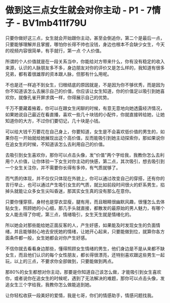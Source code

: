 # 做到这三点女生就会对你主动 - P1 - 7情子 - BV1mb411f79U

只要你做好这三点，女生就会开始跟你主动，甚至会倒追你，第二个是最后一点，只要能够理解并且掌握，哪怕你长得不帅也没钱，身边也根本不会缺少女生，今天的视频内容很简单，有手就行，第一点 个人价值。

所谓的个人价值就是在一段关系当中，你能给对方带来什么，你有没有稳定的收入来源，认识的人脉朋友多不多，身边朋友对你的评价又是怎么样的，我知道有很多兄弟，都有着很雄厚的资本跟人脉，但那有什么用呢。

不也是还一样追不到女生，归根结底的原因就是，不是因为你不够优秀，而是因为你不知道该怎么去展示自己的价值，你应该让女生知道，你的价值足以吸引到她喜欢你，就像孔雀开屏求偶一样，你得展示自己的优势。

千万不要藏着掖着，你可以在跟女生闲聊的时候，有意无意地向她透露经济情况，如果她说自己最近在看直播，喜欢一些几十块钱的小配件，你就直接转给她，让她知道你的大方，不过你们要切记，几十块是小钱。

可以给大钱千万要花在自己身上，你要知道，女生是不会喜欢低价值的男生的，如果你在一开始就给她展现出这个高价值，反而能吸引到她主动探索你，那如果说你在追女生的时候，不知道该怎么去利用自己的价值。

去吸引到女生喜欢你，那你可以点击头像，发"价值"两个字给我，我教你怎么去利用个人价值，让你体验一下女生对你主动的快感，第二点，其次吸引，想去吸引到一个女生关注你，并不需要你长得有多帅，有气质就够了。

而气质的体现，并不仅仅只体现在外貌上，你可以通过改变自己的穿搭，还有你的言行举止，也可以通过产生吸引女生的气质，就比如前段时间很火的虾系男生，掐掉头就能让众多女生尖叫昏迷，那其实女生真的没有那么在意你。

只要你懂穿搭，身材也是穿衣显瘦，腿有用，而且眼睛很幽默风趣，很懂怎么去体贴女生，照顾她的小心细，那几手头就直接，都散发的最原始的男人魅力，有哪个女人能去得了你呢，第三点，情绪吸引，女生天生就是情绪化的。

所以她会对那些能给她正面反客的人，产生好感，如果能及时发现女生的负面情绪，并且能够耐心地去安抚她的情绪，让她开心起来，只要能做到位，就算你各方面条件都一般，女生她都会对你产生好感。

不信你就去看看身边那些，懂得照顾女生情绪的男生，他们身边是不是从来都不缺女生，而且他们认识的每个女性朋友，都长得很漂亮，还特别喜欢跟这些男生一起玩，以上的三点，不要求你全部做到，只要能做到两点。

那80%的女生都想对你主动，那要是你知道自己该怎么做，才能吸引到女生喜欢你，或者说你在追女生的时候呢，遇到了无法解决的难题，那你可以点击头像，发追女生三个字给我，我教你怎么做能追到她。

让你轻松收获一段美好的爱情，我是七哥，你们的情感助手，情感问题找我。